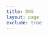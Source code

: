 ```yaml
---
title: DNS
layout: page
exclude: true
---
```



<!--stackedit_data:
eyJoaXN0b3J5IjpbLTE4MjA3OTk5OTBdfQ==
-->
